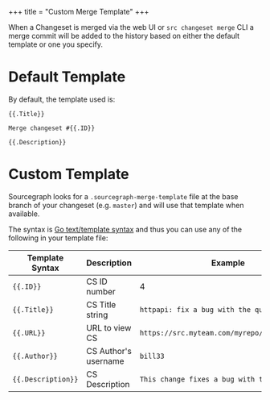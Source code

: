 +++
title = "Custom Merge Template"
+++

When a Changeset is merged via the web UI or `src changeset merge` CLI a merge
commit will be added to the history based on either the default template or one
you specify.

# Default Template

By default, the template used is:

```
{{.Title}}

Merge changeset #{{.ID}}

{{.Description}}
```

# Custom Template

Sourcegraph looks for a `.sourcegraph-merge-template` file at the base branch of
your changeset (e.g. `master`) and will use that template when available.

The syntax is [Go text/template syntax](golang.org/pkg/text/template) and thus
you can use any of the following in your template file:

| Template Syntax    | Description          | Example                                       |
|--------------------|----------------------|-----------------------------------------------|
| `{{.ID}}`          | CS ID number         | 4                                             |
| `{{.Title}}`       | CS Title string      | `httpapi: fix a bug with the query method`    |
| `{{.URL}}`         | URL to view CS       | `https://src.myteam.com/myrepo/.changesets/4` |
| `{{.Author}}`      | CS Author's username | `bill33`                                      |
| `{{.Description}}` | CS Description       | `This change fixes a bug with the HTTP API.`  |
